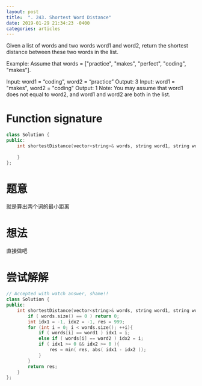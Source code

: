 ```yaml
---
layout: post
title:  ". 243. Shortest Word Distance"
date: 2019-01-29 21:34:23 -0400
categories: articles
---
```

Given a list of words and two words word1 and word2, return the shortest distance between these two words in the list.

Example:
Assume that words = ["practice", "makes", "perfect", "coding", "makes"].

Input: word1 = “coding”, word2 = “practice”
Output: 3
Input: word1 = "makes", word2 = "coding"
Output: 1
Note:
You may assume that word1 does not equal to word2, and word1 and word2 are both in the list.
# Function signature
```c++
class Solution {
public:
    int shortestDistance(vector<string>& words, string word1, string word2) {
        
    }
};
```
# 题意
就是算出两个词的最小距离
# 想法
直接做吧
# 尝试解解
```c++
// Accepted with watch answer, shame!!
class Solution {
public:
    int shortestDistance(vector<string>& words, string word1, string word2) {
    	if ( words.size() == 0 ) return 0;
    	int idx1 = -1, idx2 = -1, res = 999;
    	for (int i = 0; i < words.size(); ++i){
    		if ( words[i] == word1 ) idx1 = i;
    		else if ( words[i] == word2 ) idx2 = i;
    		if ( idx1 >= 0 && idx2 >= 0 ){
    			res = min( res, abs( idx1 - idx2 ));
    		}
    	}
        return res;
    }
};
```